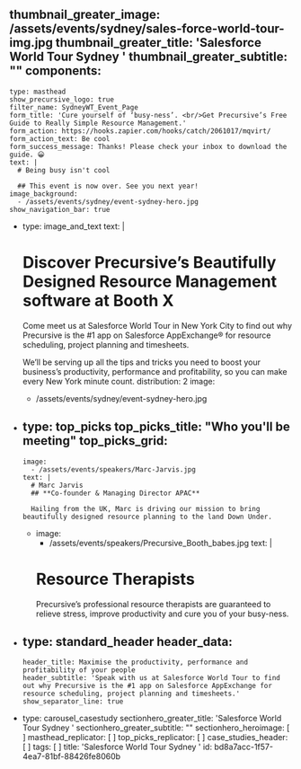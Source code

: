 thumbnail_greater_image: /assets/events/sydney/sales-force-world-tour-img.jpg
thumbnail_greater_title: 'Salesforce World Tour Sydney '
thumbnail_greater_subtitle: ""
components:
  - 
    type: masthead
    show_precursive_logo: true
    filter_name: SydneyWT_Event_Page
    form_title: 'Cure yourself of ‘busy-ness’. <br/>Get Precursive’s Free Guide to Really Simple Resource Management.'
    form_action: https://hooks.zapier.com/hooks/catch/2061017/mqvirt/
    form_action_text: Be cool
    form_success_message: Thanks! Please check your inbox to download the guide. 😀
    text: |
      # Being busy isn't cool
      
      ## This event is now over. See you next year!
    image_background:
      - /assets/events/sydney/event-sydney-hero.jpg
    show_navigation_bar: true
  - 
    type: image_and_text
    text: |
      # Discover Precursive’s Beautifully Designed Resource Management software at Booth X
      
      Come meet us at Salesforce World Tour in New York City to find out why Precursive is the #1 app on Salesforce AppExchange® for resource scheduling, project planning and timesheets.
      
      We’ll be serving up all the tips and tricks you need to boost your business’s productivity, performance and profitability, so you can make every New York minute count.
    distribution: 2
    image:
      - /assets/events/sydney/event-sydney-hero.jpg
  - 
    type: top_picks
    top_picks_title: "Who you'll be meeting"
    top_picks_grid:
      - 
        image:
          - /assets/events/speakers/Marc-Jarvis.jpg
        text: |
          # Marc Jarvis
          ## **Co-founder & Managing Director APAC**
          
          Hailing from the UK, Marc is driving our mission to bring beautifully designed resource planning to the land Down Under.
      - 
        image:
          - /assets/events/speakers/Precursive_Booth_babes.jpg
        text: |
          # Resource Therapists
          Precursive’s professional resource therapists are guaranteed to relieve stress, improve productivity and cure you of your busy-ness.
  - 
    type: standard_header
    header_data:
      - 
        header_title: Maximise the productivity, performance and profitability of your people
        header_subtitle: 'Speak with us at Salesforce World Tour to find out why Precursive is the #1 app on Salesforce AppExchange for resource scheduling, project planning and timesheets.'
        show_separator_line: true
  - 
    type: carousel_casestudy
sectionhero_greater_title: 'Salesforce World Tour Sydney '
sectionhero_greater_subtitle: ""
sectionhero_heroimage: [ ]
masthead_replicator: [ ]
top_picks_replicator: [ ]
case_studies_header: [ ]
tags: [ ]
title: 'Salesforce World Tour Sydney '
id: bd8a7acc-1f57-4ea7-81bf-88426fe8060b
